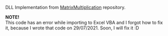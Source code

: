 DLL Implementation from [MatrixMultiplication](https://github.com/afifabroory/MatrixMultiplication) repository.

**NOTE!** \
This code has an error while importing to Excel VBA and I forgot how to fix it, because I wrote that code on 29/07/2021. Soon, I will fix it :D